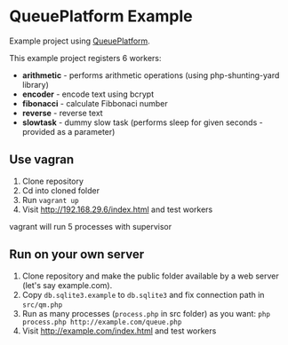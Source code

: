 # QueuePlatform Example

Example project using [QueuePlatform](https://github.com/BostjanOb/QueuePlatform).

This example project registers 6 workers:

- **arithmetic** - performs arithmetic operations (using php-shunting-yard library)
- **encoder** - encode text using bcrypt
- **fibonacci** - calculate Fibbonaci number
- **reverse** - reverse text
- **slowtask** - dummy slow task (performs sleep for given seconds - provided as a parameter)

## Use vagran

1. Clone repository
2. Cd into cloned folder
3. Run `vagrant up`
4. Visit http://192.168.29.6/index.html and test workers

vagrant will run 5 processes with supervisor

## Run on your own server

1. Clone repository and make the public folder available by a web server (let's say example.com).
2. Copy `db.sqlite3.example` to `db.sqlite3` and fix connection path in `src/qm.php`
3. Run as many processes (`process.php` in src folder) as you want: `php process.php http://example.com/queue.php`
4. Visit http://example.com/index.html and test workers

